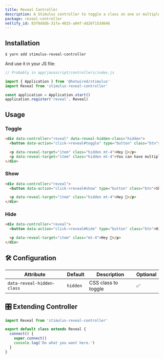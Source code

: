 ```yaml
---
title: Reveal Controller
description: A Stimulus controller to toggle a class on one or multiple items to show or hide them.
package: reveal-controller
netlify_id: 83f0dddb-31fa-4025-a04f-dd26f153d646
---
```


## Installation

```bash
$ yarn add stimulus-reveal-controller
```

And use it in your JS file:

```js
// Probably in app/javascript/controllers/index.js

import { Application } from '@hotwired/stimulus'
import Reveal from 'stimulus-reveal-controller'

const application = Application.start()
application.register('reveal', Reveal)
```

<DocsDemoLink package-name="reveal-controller"></DocsDemoLink>

## Usage

### Toggle

```html
<div data-controller="reveal" data-reveal-hidden-class="hidden">
  <button data-action="click->reveal#toggle" type="button" class="btn">Toggle me!</button>

  <p data-reveal-target="item" class="hidden mt-4">Hey 👋</p>
  <p data-reveal-target="item" class="hidden mt-4">You can have multiple items</p>
</div>
```

### Show

```html
<div data-controller="reveal">
  <button data-action="click->reveal#show" type="button" class="btn">Show me!</button>

  <p data-reveal-target="item" class="hidden mt-4">Hey 👋</p>
</div>
```

### Hide

```html
<div data-controller="reveal">
  <button data-action="click->reveal#hide" type="button" class="btn">Hide me!</button>

  <p data-reveal-target="item" class="mt-4">Hey 👋</p>
</div>
```

## 🛠 Configuration

| Attribute                  | Default  | Description         | Optional |
| -------------------------- | -------- | ------------------- | -------- |
| `data-reveal-hidden-class` | `hidden` | CSS class to toggle | ✅       |

## 🎛 Extending Controller

<DocsExtendingController>

```js
import Reveal from 'stimulus-reveal-controller'

export default class extends Reveal {
  connect() {
    super.connect()
    console.log('Do what you want here.')
  }
}
```

</DocsExtendingController>
